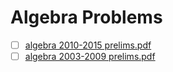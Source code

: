 # Algebra Problems

- [ ] [algebra 2010-2015 prelims.pdf](attachments/algebra_2010-2015_prelims.pdf)
- [ ] [algebra 2003-2009 prelims.pdf](attachments/algebra_2003-2009_prelims.pdf)